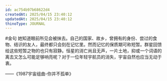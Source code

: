 ```yaml
---
id: ac754b97b68622d4
createdAt: 2025/04/15 23:40:12
updatedAt: 2025/04/15 23:40:12
thinoType: JOURNAL
---
```

#金句 她知道眼前所见会被抹去。自己的国家、故乡，曾拥有的身份、尝过的食物、结识的友人，最终都只会刻在记忆里。然而记忆的保质期可称短暂。群星回馈给这些短暂之物的也只有寂静。恒星的消亡尚且无声，一片土地，抑或一个词语的离去又怎么可能足够响亮呢？对于一位年轻宇航员的消失，宇宙自然也应当无动于衷。

——《1987宇宙组曲-你并不孤单》